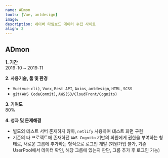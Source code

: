 ```yaml
---
name: ADmon
tools: [Vue, antdesign]
image:
description: 네이버 타임보드 데이터 수집 사이트
align: 2
---
```


## ADmon

**1. 기간**   
2019-10 ~ 2019-11  
  
**2. 사용기술, 툴 및 환경**   
- `Vue(vue-cli)`, `Vuex`, `Rest API`, `Axios`, `antdesign`, `HTML`, `SCSS`
- `git(AWS CodeCommit)`, `AWS(S3/CloudFront/Cognito)`  
  
**3. 기여도**   
80%   
   
**4. 성과 및 문제해결**
- 별도의 테스트 서버 존재하지 않아, `netlify` 사용하여 테스트 화면 구현  
- 기존의 타 프로젝트에 존재하던 `AWS Cognito` 기반의 회원에게 권한을 부여하는 형태로, 새로운 그룹에 추가하는 형식으로 로그인 개발 (회원가입 불가, 기존 UserPool에서 데이터 확인, 해당 그룹에 있는지 판단, 그룹 추가 후 로그인 가능)  

      
      